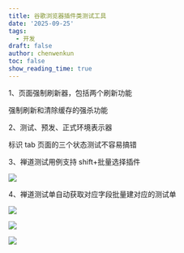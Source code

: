 ```yaml
---
title: 谷歌浏览器插件类测试工具
date: '2025-09-25'
tags:
  - 开发
draft: false
author: chenwenkun
toc: false
show_reading_time: true
---
```

1、页面强制刷新器，包括两个刷新功能

强制刷新和清除缓存的强杀功能

2、测试、预发、正式环境表示器

标识 tab 页面的三个状态测试不容易搞错

3、禅道测试用例支持 shift+批量选择插件

![](https://prod-files-secure.s3.us-west-2.amazonaws.com/c205fb54-92b2-4987-8be3-972b67d27acc/7ca8990d-2ef0-4ad6-8256-c807dbb8b3d5/image.png?X-Amz-Algorithm=AWS4-HMAC-SHA256&X-Amz-Content-Sha256=UNSIGNED-PAYLOAD&X-Amz-Credential=ASIAZI2LB4666BXQ45WA%2F20251023%2Fus-west-2%2Fs3%2Faws4_request&X-Amz-Date=20251023T181609Z&X-Amz-Expires=3600&X-Amz-Security-Token=IQoJb3JpZ2luX2VjEJL%2F%2F%2F%2F%2F%2F%2F%2F%2F%2FwEaCXVzLXdlc3QtMiJGMEQCIDCjHk5gAYF%2BSO8G33LSEnFQazemHkdzRuv9cEXBW3daAiB602RZVgccDPZW2BxrKMb9bq34DeSMD4dKkblGP4k83Sr%2FAwhLEAAaDDYzNzQyMzE4MzgwNSIM9QtdH9IHNavlSA2aKtwDyn6zviL%2FLnjAP9x%2BBt0zANDQLKyTOlsV8B5J6jZNJBKstdz9CayuxALhtuyFrDqW8RQd2zqmYjdYtkwGHA%2BYsGdzygnKYgJivgZ3hxnfib9TAoHIc%2FCl0x3UR%2BhS%2FeMIu5oGNLlNxuTeCr0gzEfmQ8xOLIMNf9rRqOKrZfWdgCLmLvOXzbhKT6AWV0YZ0HSmOu23GPQp4cCSSbu%2FojmcMUm3OgfQoco5FAz%2BeLauvK021R9GYf5QVe6oD9372%2B%2FkS73nx%2FRTXMvifBDN3UMNHGxb%2BmMAvFp4Iz9nM3HBWnXEO%2FHwLm3CBxXtHNuBoHK7USnu5XjGus8cILrsVvfxO1jQrMzdXrVHo%2BlAsvcHr%2B%2BhbBKiJiOvmiS5ulAc3BiRnq2jKDXBEZuSuetPuRE%2FrMllOCz6SV5vg2emdNxH0wIurBpQQgg5TnjC523PpAEVvPXuPPoL9I9kTx1qiSC8jLSghUopuI8u1m%2B8hYxqNE%2FgCvFQC3iEr3rybZkxJmbYL1mG2JXGbev3FeRo5SA8IxAirTtjyyoPKqC3QdBJlhgUzEJw3rCYAL8EsQzZVdtsJCWuncwFYGJJ%2BSHnDUe24f1t2c6Ld7ytNILnRjCxumrGYAnhytsCCTWK3QUw5tjpxwY6pgH1%2BSAVyq34Cdk%2BPzuMatqffsIEHNzmrt2RhXJD4yjBLQbzCvxqlo7kcDgeFmLJNIa6qBa4qa6s0KTSecrBlAxRPDvP7oyEFtpthgPT6T0OFKg%2BXMrULA5SyWRNHmtnVmFTrEA%2Bl9%2Fp1sPqXmbOrlzJyieROXACF2z2wouocTl2f1MB4mtOMnhb34Xqzpy7AOfhpgf11U0VlbGi5ASh88p9jsRDtXmc&X-Amz-Signature=276f7105ff61b4ed4fe419cb55cab74b54f241ee5c2564643ea9dd188462a52b&X-Amz-SignedHeaders=host&x-amz-checksum-mode=ENABLED&x-id=GetObject)

4、禅道测试单自动获取对应字段批量建对应的测试单

![](https://prod-files-secure.s3.us-west-2.amazonaws.com/c205fb54-92b2-4987-8be3-972b67d27acc/1ea39b01-dd1c-4a56-bb09-4fe87447f5c7/image.png?X-Amz-Algorithm=AWS4-HMAC-SHA256&X-Amz-Content-Sha256=UNSIGNED-PAYLOAD&X-Amz-Credential=ASIAZI2LB4666BXQ45WA%2F20251023%2Fus-west-2%2Fs3%2Faws4_request&X-Amz-Date=20251023T181609Z&X-Amz-Expires=3600&X-Amz-Security-Token=IQoJb3JpZ2luX2VjEJL%2F%2F%2F%2F%2F%2F%2F%2F%2F%2FwEaCXVzLXdlc3QtMiJGMEQCIDCjHk5gAYF%2BSO8G33LSEnFQazemHkdzRuv9cEXBW3daAiB602RZVgccDPZW2BxrKMb9bq34DeSMD4dKkblGP4k83Sr%2FAwhLEAAaDDYzNzQyMzE4MzgwNSIM9QtdH9IHNavlSA2aKtwDyn6zviL%2FLnjAP9x%2BBt0zANDQLKyTOlsV8B5J6jZNJBKstdz9CayuxALhtuyFrDqW8RQd2zqmYjdYtkwGHA%2BYsGdzygnKYgJivgZ3hxnfib9TAoHIc%2FCl0x3UR%2BhS%2FeMIu5oGNLlNxuTeCr0gzEfmQ8xOLIMNf9rRqOKrZfWdgCLmLvOXzbhKT6AWV0YZ0HSmOu23GPQp4cCSSbu%2FojmcMUm3OgfQoco5FAz%2BeLauvK021R9GYf5QVe6oD9372%2B%2FkS73nx%2FRTXMvifBDN3UMNHGxb%2BmMAvFp4Iz9nM3HBWnXEO%2FHwLm3CBxXtHNuBoHK7USnu5XjGus8cILrsVvfxO1jQrMzdXrVHo%2BlAsvcHr%2B%2BhbBKiJiOvmiS5ulAc3BiRnq2jKDXBEZuSuetPuRE%2FrMllOCz6SV5vg2emdNxH0wIurBpQQgg5TnjC523PpAEVvPXuPPoL9I9kTx1qiSC8jLSghUopuI8u1m%2B8hYxqNE%2FgCvFQC3iEr3rybZkxJmbYL1mG2JXGbev3FeRo5SA8IxAirTtjyyoPKqC3QdBJlhgUzEJw3rCYAL8EsQzZVdtsJCWuncwFYGJJ%2BSHnDUe24f1t2c6Ld7ytNILnRjCxumrGYAnhytsCCTWK3QUw5tjpxwY6pgH1%2BSAVyq34Cdk%2BPzuMatqffsIEHNzmrt2RhXJD4yjBLQbzCvxqlo7kcDgeFmLJNIa6qBa4qa6s0KTSecrBlAxRPDvP7oyEFtpthgPT6T0OFKg%2BXMrULA5SyWRNHmtnVmFTrEA%2Bl9%2Fp1sPqXmbOrlzJyieROXACF2z2wouocTl2f1MB4mtOMnhb34Xqzpy7AOfhpgf11U0VlbGi5ASh88p9jsRDtXmc&X-Amz-Signature=86b4c07bac7df96eab6ab8e9b4b3ae4a390defd9965b04f213a1db88f899709e&X-Amz-SignedHeaders=host&x-amz-checksum-mode=ENABLED&x-id=GetObject)

![](https://prod-files-secure.s3.us-west-2.amazonaws.com/c205fb54-92b2-4987-8be3-972b67d27acc/fa727f1d-546c-42aa-9508-d8d3d1275bcd/image.png?X-Amz-Algorithm=AWS4-HMAC-SHA256&X-Amz-Content-Sha256=UNSIGNED-PAYLOAD&X-Amz-Credential=ASIAZI2LB4666BXQ45WA%2F20251023%2Fus-west-2%2Fs3%2Faws4_request&X-Amz-Date=20251023T181609Z&X-Amz-Expires=3600&X-Amz-Security-Token=IQoJb3JpZ2luX2VjEJL%2F%2F%2F%2F%2F%2F%2F%2F%2F%2FwEaCXVzLXdlc3QtMiJGMEQCIDCjHk5gAYF%2BSO8G33LSEnFQazemHkdzRuv9cEXBW3daAiB602RZVgccDPZW2BxrKMb9bq34DeSMD4dKkblGP4k83Sr%2FAwhLEAAaDDYzNzQyMzE4MzgwNSIM9QtdH9IHNavlSA2aKtwDyn6zviL%2FLnjAP9x%2BBt0zANDQLKyTOlsV8B5J6jZNJBKstdz9CayuxALhtuyFrDqW8RQd2zqmYjdYtkwGHA%2BYsGdzygnKYgJivgZ3hxnfib9TAoHIc%2FCl0x3UR%2BhS%2FeMIu5oGNLlNxuTeCr0gzEfmQ8xOLIMNf9rRqOKrZfWdgCLmLvOXzbhKT6AWV0YZ0HSmOu23GPQp4cCSSbu%2FojmcMUm3OgfQoco5FAz%2BeLauvK021R9GYf5QVe6oD9372%2B%2FkS73nx%2FRTXMvifBDN3UMNHGxb%2BmMAvFp4Iz9nM3HBWnXEO%2FHwLm3CBxXtHNuBoHK7USnu5XjGus8cILrsVvfxO1jQrMzdXrVHo%2BlAsvcHr%2B%2BhbBKiJiOvmiS5ulAc3BiRnq2jKDXBEZuSuetPuRE%2FrMllOCz6SV5vg2emdNxH0wIurBpQQgg5TnjC523PpAEVvPXuPPoL9I9kTx1qiSC8jLSghUopuI8u1m%2B8hYxqNE%2FgCvFQC3iEr3rybZkxJmbYL1mG2JXGbev3FeRo5SA8IxAirTtjyyoPKqC3QdBJlhgUzEJw3rCYAL8EsQzZVdtsJCWuncwFYGJJ%2BSHnDUe24f1t2c6Ld7ytNILnRjCxumrGYAnhytsCCTWK3QUw5tjpxwY6pgH1%2BSAVyq34Cdk%2BPzuMatqffsIEHNzmrt2RhXJD4yjBLQbzCvxqlo7kcDgeFmLJNIa6qBa4qa6s0KTSecrBlAxRPDvP7oyEFtpthgPT6T0OFKg%2BXMrULA5SyWRNHmtnVmFTrEA%2Bl9%2Fp1sPqXmbOrlzJyieROXACF2z2wouocTl2f1MB4mtOMnhb34Xqzpy7AOfhpgf11U0VlbGi5ASh88p9jsRDtXmc&X-Amz-Signature=376d3daed26a4f4094b42c5cba4256774ba2e1d1374337b24c580b27c2424e14&X-Amz-SignedHeaders=host&x-amz-checksum-mode=ENABLED&x-id=GetObject)

![](https://prod-files-secure.s3.us-west-2.amazonaws.com/c205fb54-92b2-4987-8be3-972b67d27acc/2a374ca8-3be3-4978-8ee1-2331f1db0267/image.png?X-Amz-Algorithm=AWS4-HMAC-SHA256&X-Amz-Content-Sha256=UNSIGNED-PAYLOAD&X-Amz-Credential=ASIAZI2LB4666BXQ45WA%2F20251023%2Fus-west-2%2Fs3%2Faws4_request&X-Amz-Date=20251023T181609Z&X-Amz-Expires=3600&X-Amz-Security-Token=IQoJb3JpZ2luX2VjEJL%2F%2F%2F%2F%2F%2F%2F%2F%2F%2FwEaCXVzLXdlc3QtMiJGMEQCIDCjHk5gAYF%2BSO8G33LSEnFQazemHkdzRuv9cEXBW3daAiB602RZVgccDPZW2BxrKMb9bq34DeSMD4dKkblGP4k83Sr%2FAwhLEAAaDDYzNzQyMzE4MzgwNSIM9QtdH9IHNavlSA2aKtwDyn6zviL%2FLnjAP9x%2BBt0zANDQLKyTOlsV8B5J6jZNJBKstdz9CayuxALhtuyFrDqW8RQd2zqmYjdYtkwGHA%2BYsGdzygnKYgJivgZ3hxnfib9TAoHIc%2FCl0x3UR%2BhS%2FeMIu5oGNLlNxuTeCr0gzEfmQ8xOLIMNf9rRqOKrZfWdgCLmLvOXzbhKT6AWV0YZ0HSmOu23GPQp4cCSSbu%2FojmcMUm3OgfQoco5FAz%2BeLauvK021R9GYf5QVe6oD9372%2B%2FkS73nx%2FRTXMvifBDN3UMNHGxb%2BmMAvFp4Iz9nM3HBWnXEO%2FHwLm3CBxXtHNuBoHK7USnu5XjGus8cILrsVvfxO1jQrMzdXrVHo%2BlAsvcHr%2B%2BhbBKiJiOvmiS5ulAc3BiRnq2jKDXBEZuSuetPuRE%2FrMllOCz6SV5vg2emdNxH0wIurBpQQgg5TnjC523PpAEVvPXuPPoL9I9kTx1qiSC8jLSghUopuI8u1m%2B8hYxqNE%2FgCvFQC3iEr3rybZkxJmbYL1mG2JXGbev3FeRo5SA8IxAirTtjyyoPKqC3QdBJlhgUzEJw3rCYAL8EsQzZVdtsJCWuncwFYGJJ%2BSHnDUe24f1t2c6Ld7ytNILnRjCxumrGYAnhytsCCTWK3QUw5tjpxwY6pgH1%2BSAVyq34Cdk%2BPzuMatqffsIEHNzmrt2RhXJD4yjBLQbzCvxqlo7kcDgeFmLJNIa6qBa4qa6s0KTSecrBlAxRPDvP7oyEFtpthgPT6T0OFKg%2BXMrULA5SyWRNHmtnVmFTrEA%2Bl9%2Fp1sPqXmbOrlzJyieROXACF2z2wouocTl2f1MB4mtOMnhb34Xqzpy7AOfhpgf11U0VlbGi5ASh88p9jsRDtXmc&X-Amz-Signature=a02e73f6741797cb1ebb88854b4114ce6d766d4299c6ac14e819c032b1b23b47&X-Amz-SignedHeaders=host&x-amz-checksum-mode=ENABLED&x-id=GetObject)
